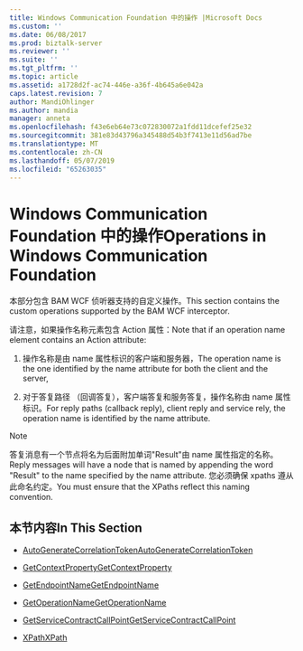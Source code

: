 ```yaml
---
title: Windows Communication Foundation 中的操作 |Microsoft Docs
ms.custom: ''
ms.date: 06/08/2017
ms.prod: biztalk-server
ms.reviewer: ''
ms.suite: ''
ms.tgt_pltfrm: ''
ms.topic: article
ms.assetid: a1728d2f-ac74-446e-a36f-4b645a6e042a
caps.latest.revision: 7
author: MandiOhlinger
ms.author: mandia
manager: anneta
ms.openlocfilehash: f43e6eb64e73c072830072a1fdd11dcefef25e32
ms.sourcegitcommit: 381e83d43796a345488d54b3f7413e11d56ad7be
ms.translationtype: MT
ms.contentlocale: zh-CN
ms.lasthandoff: 05/07/2019
ms.locfileid: "65263035"
---
```

# <a name="operations-in-windows-communication-foundation"></a><span data-ttu-id="dec22-102">Windows Communication Foundation 中的操作</span><span class="sxs-lookup"><span data-stu-id="dec22-102">Operations in Windows Communication Foundation</span></span>
<span data-ttu-id="dec22-103">本部分包含 BAM WCF 侦听器支持的自定义操作。</span><span class="sxs-lookup"><span data-stu-id="dec22-103">This section contains the custom operations supported by the BAM WCF interceptor.</span></span>  
  
 <span data-ttu-id="dec22-104">请注意，如果操作名称元素包含 Action 属性：</span><span class="sxs-lookup"><span data-stu-id="dec22-104">Note that if an operation name element contains an Action attribute:</span></span>  
  
1.  <span data-ttu-id="dec22-105">操作名称是由 name 属性标识的客户端和服务器，</span><span class="sxs-lookup"><span data-stu-id="dec22-105">The operation name is the one identified by the name attribute for both the client and the server,</span></span>  
  
2.  <span data-ttu-id="dec22-106">对于答复路径 （回调答复），客户端答复和服务答复，操作名称由 name 属性标识。</span><span class="sxs-lookup"><span data-stu-id="dec22-106">For reply paths (callback reply), client reply and service rely, the operation name is identified by the name attribute.</span></span>  
  
> [!NOTE]
>  <span data-ttu-id="dec22-107">答复消息有一个节点将名为后面附加单词"Result"由 name 属性指定的名称。</span><span class="sxs-lookup"><span data-stu-id="dec22-107">Reply messages will have a node that is named by appending the word "Result" to the name specified by the name attribute.</span></span> <span data-ttu-id="dec22-108">您必须确保 xpaths 遵从此命名约定。</span><span class="sxs-lookup"><span data-stu-id="dec22-108">You must ensure that the XPaths reflect this naming convention.</span></span>  
  
## <a name="in-this-section"></a><span data-ttu-id="dec22-109">本节内容</span><span class="sxs-lookup"><span data-stu-id="dec22-109">In This Section</span></span>  
  
-   [<span data-ttu-id="dec22-110">AutoGenerateCorrelationToken</span><span class="sxs-lookup"><span data-stu-id="dec22-110">AutoGenerateCorrelationToken</span></span>](../core/autogeneratecorrelationtoken.md)  
  
-   [<span data-ttu-id="dec22-111">GetContextProperty</span><span class="sxs-lookup"><span data-stu-id="dec22-111">GetContextProperty</span></span>](../core/getcontextproperty1.md)  
  
-   [<span data-ttu-id="dec22-112">GetEndpointName</span><span class="sxs-lookup"><span data-stu-id="dec22-112">GetEndpointName</span></span>](../core/getendpointname.md)  
  
-   [<span data-ttu-id="dec22-113">GetOperationName</span><span class="sxs-lookup"><span data-stu-id="dec22-113">GetOperationName</span></span>](../core/getoperationname.md)  
  
-   [<span data-ttu-id="dec22-114">GetServiceContractCallPoint</span><span class="sxs-lookup"><span data-stu-id="dec22-114">GetServiceContractCallPoint</span></span>](../core/getservicecontractcallpoint.md)  
  
-   [<span data-ttu-id="dec22-115">XPath</span><span class="sxs-lookup"><span data-stu-id="dec22-115">XPath</span></span>](../core/xpath.md)
